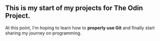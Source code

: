 ## This is my start of my projects for The Odin Project.

At this point, I'm hoping to learn how to **properly use Git** and finally start sharing my journey on programming. 